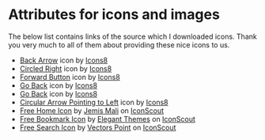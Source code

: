 # Attributes for icons and images

The below list contains links of the source which I downloaded icons. Thank you very much to all of them about providing these nice icons to us.

- <a target="_blank" href="https://icons8.com/icon/81127/back-arrow">Back Arrow</a> icon by <a target="_blank" href="https://icons8.com">Icons8</a>
- <a target="_blank" href="https://icons8.com/icon/81125/circled-right">Circled Right</a> icon by <a target="_blank" href="https://icons8.com">Icons8</a>
- <a target="_blank" href="https://icons8.com/icon/81124/forward-button">Forward Button</a> icon by <a target="_blank" href="https://icons8.com">Icons8</a>
- <a target="_blank" href="https://icons8.com/icon/81131/go-back">Go Back</a> icon by <a target="_blank" href="https://icons8.com">Icons8</a>
- <a target="_blank" href="https://icons8.com/icon/81131/go-back">Go Back</a> icon by <a target="_blank" href="https://icons8.com">Icons8</a>
- <a target="_blank" href="https://icons8.com/icon/81073/circular-arrow-pointing-to-left">Circular Arrow Pointing to Left</a> icon by <a target="_blank" href="https://icons8.com">Icons8</a>
- <a href="https://iconscout.com/icons/home" target="_blank">Free Home Icon</a> by <a href="https://iconscout.com/contributors/jemismali">Jemis Mali</a> on <a href="https://iconscout.com">IconScout</a>
- <a href="https://iconscout.com/icons/bookmark" target="_blank">Free Bookmark Icon</a> by <a href="https://iconscout.com/contributors/elegant-themes">Elegant Themes</a> on <a href="https://iconscout.com">IconScout</a>
- <a href="https://iconscout.com/icons/search" target="_blank">Free Search Icon</a> by <a href="https://iconscout.com/contributors/hana-arif">Vectors Point</a> on <a href="https://iconscout.com">IconScout</a>


